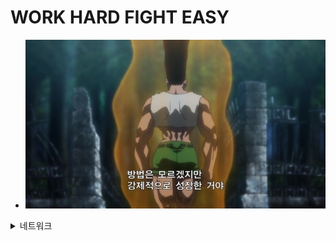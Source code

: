# WORK HARD FIGHT EASY

- ![image](./img/gon.jpg)

<details><summary>네트워크</summary>

<div markdown="1">

# TCP-IP 4계층

# OSI 7계층

# IP/CIDR

## IP

- IP는 네트워크 내 서로 연결된 장치들을 식별하기 위한 주소체계입니다.

- 마침표를 구분자로 하는 4개의 숫자로 구성되어 있으며 `255.255.255.255`와 같이 표현합니다.

- 종단 장치와 라우터를 포함해 모든 장치는 고유의 IP를 가지며 이를 통해서 서로 통신합니다.

### IP 버전

- IP는 32비트의 크기를 가지는 IPv4와 128비트의 크기를 가지는 IPv6가 있습니다. 일반적으로 버전을 생략하고 IP라고 한다면 IPv4를 의미합니다.

### IP 클래스

- IP는 많은 수의 주소를 표현할 수 있습니다. 그래서 그것을 관리하기 위해 IP 클래스로 구조화합니다.

- A, B, C, D, E의 5개 클래스가 있으며 주로 A, B, C 3개의 클래스를 사용합니다.

- ![image](./img/ipclass.PNG)

- A 클래스는 8비트의 prefix를 가지고 16,777,214개의 주소를 호스팅 할 수 있으며 B 클래스는 16비트의 prefix를 가지고 65,534개의 주소를 호스팅하고 C 클래스는 24비트의 prefix를 가지고 254개의 주소를 호스팅 할 수 있습니다.

### 네트워크 주소, 호스트 주소

- 그리고 여기서 prefix라 함은 네트워크 주소를 의미합니다.

- `10.0.6.0/24`라면 `10.0.6`까지는 장치들이 모인 네트워크의 주소이고 그다음 `0`부터의 주소가 호스트 주소로 각 장치들을 구분합니다.

### 사설 IP(Private IP)

- 사설 IP는 공개된 IP가 아닌 사설 네트워크에서만 사용 가능한 IP로 `10.x.x.x`, `172.16.x.x`, `192.168.x.x`의 형식을 가지고 클라우드 인프라를 구축할 경우 VPC 환경 내 서브넷 간 서버 간 통신을 할 때 사용되기도 합니다.

## CIDR

- 사이더는 Classless Inter-Domain Routing의 약자로 IP 클래스를 사용하면서 생기는 단점인 IP 주소의 낭비를 방지할 수 있습니다. 여기서 주소의 낭비란 주소가 할당될 디바이스가 300개인 경우 클래스 C 주소를 사용할 수 없기 때문에 클래스 B 주소를 사용합니다. 그렇게 될 때 65,234개의 주소 공간은 사용되지 않은 채로 남는 것을 의미합니다.

- CIDR는 IP 주소 뒤 prefix로 사용될 비트 수를 `/` 다음 표기하는 방식으로 표현됩니다.

- `10.0.6.0/24`와 같이 표기한다면 `10.0.6.0~10.0.6.255` 만큼의 주소 공간을 사용한다는 뜻입니다.

- CIDR는 1부터 32까지 표현할 수 있으며 `10.0.6.40/29`라면 `00001010.00000000.00000110.00101000`에서 29번째 비트까지 같은 주소를 그러니까 마지막 옥텟의 5번째 비트까지 같다면 하나의 네트워크 안의 장치들의 주소로 하는 것입니다.

- 이 네트워크는 `10.0.6.47/29`까지 8개의 주소 공간을 가집니다. 위 주소 `00001010.00000000.00000110.00101111` 다음 주소부터는 마지막 옥텟이 `00110000`으로 표현되기 때문에 포함되지 않습니다.

- 위에서 증명한 바 대로 쉽게 계산한다면 주소 공간의 크기는 `2 ^ (32 - [CIDR 블록 크기])`가 됩니다.

# DNS

# SUBNET

# VPC

# TCP

# UDP

# PROXY

# LOAD BALANCER

# NAT

</div>

</details>
